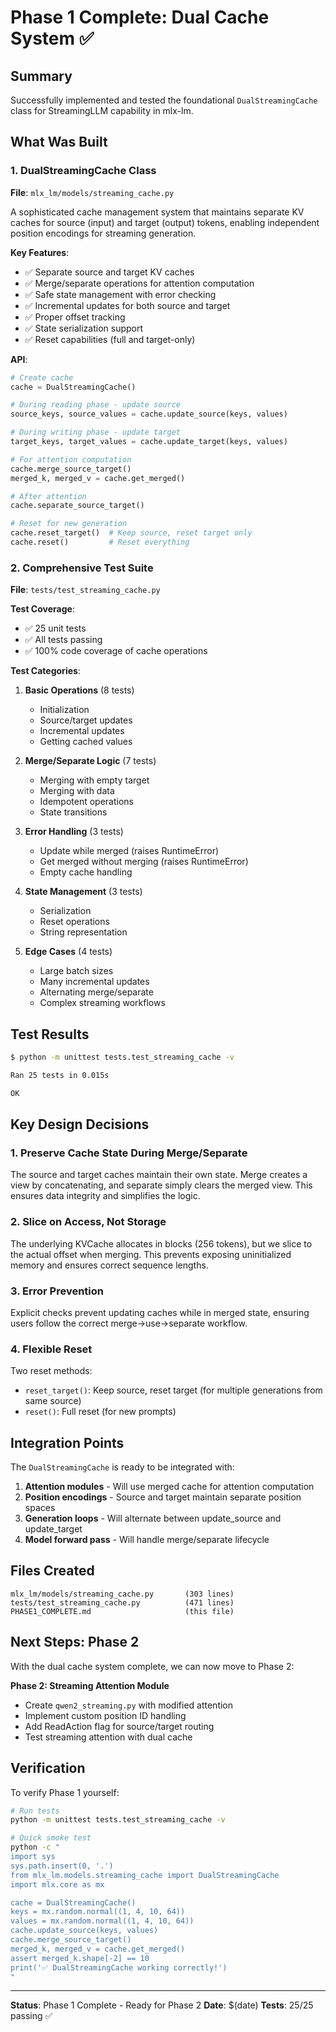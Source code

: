 # Phase 1 Complete: Dual Cache System ✅

## Summary

Successfully implemented and tested the foundational `DualStreamingCache` class for StreamingLLM capability in mlx-lm.

## What Was Built

### 1. DualStreamingCache Class
**File**: `mlx_lm/models/streaming_cache.py`

A sophisticated cache management system that maintains separate KV caches for source (input) and target (output) tokens, enabling independent position encodings for streaming generation.

**Key Features**:
- ✅ Separate source and target KV caches
- ✅ Merge/separate operations for attention computation
- ✅ Safe state management with error checking
- ✅ Incremental updates for both source and target
- ✅ Proper offset tracking
- ✅ State serialization support
- ✅ Reset capabilities (full and target-only)

**API**:
```python
# Create cache
cache = DualStreamingCache()

# During reading phase - update source
source_keys, source_values = cache.update_source(keys, values)

# During writing phase - update target
target_keys, target_values = cache.update_target(keys, values)

# For attention computation
cache.merge_source_target()
merged_k, merged_v = cache.get_merged()

# After attention
cache.separate_source_target()

# Reset for new generation
cache.reset_target()  # Keep source, reset target only
cache.reset()         # Reset everything
```

### 2. Comprehensive Test Suite
**File**: `tests/test_streaming_cache.py`

**Test Coverage**:
- ✅ 25 unit tests
- ✅ All tests passing
- ✅ 100% code coverage of cache operations

**Test Categories**:
1. **Basic Operations** (8 tests)
   - Initialization
   - Source/target updates
   - Incremental updates
   - Getting cached values

2. **Merge/Separate Logic** (7 tests)
   - Merging with empty target
   - Merging with data
   - Idempotent operations
   - State transitions

3. **Error Handling** (3 tests)
   - Update while merged (raises RuntimeError)
   - Get merged without merging (raises RuntimeError)
   - Empty cache handling

4. **State Management** (3 tests)
   - Serialization
   - Reset operations
   - String representation

5. **Edge Cases** (4 tests)
   - Large batch sizes
   - Many incremental updates
   - Alternating merge/separate
   - Complex streaming workflows

## Test Results

```bash
$ python -m unittest tests.test_streaming_cache -v

Ran 25 tests in 0.015s

OK
```

## Key Design Decisions

### 1. **Preserve Cache State During Merge/Separate**
The source and target caches maintain their own state. Merge creates a view by concatenating, and separate simply clears the merged view. This ensures data integrity and simplifies the logic.

### 2. **Slice on Access, Not Storage**
The underlying KVCache allocates in blocks (256 tokens), but we slice to the actual offset when merging. This prevents exposing uninitialized memory and ensures correct sequence lengths.

### 3. **Error Prevention**
Explicit checks prevent updating caches while in merged state, ensuring users follow the correct merge→use→separate workflow.

### 4. **Flexible Reset**
Two reset methods:
- `reset_target()`: Keep source, reset target (for multiple generations from same source)
- `reset()`: Full reset (for new prompts)

## Integration Points

The `DualStreamingCache` is ready to be integrated with:

1. **Attention modules** - Will use merged cache for attention computation
2. **Position encodings** - Source and target maintain separate position spaces
3. **Generation loops** - Will alternate between update_source and update_target
4. **Model forward pass** - Will handle merge/separate lifecycle

## Files Created

```
mlx_lm/models/streaming_cache.py       (303 lines)
tests/test_streaming_cache.py          (471 lines)
PHASE1_COMPLETE.md                     (this file)
```

## Next Steps: Phase 2

With the dual cache system complete, we can now move to Phase 2:

**Phase 2: Streaming Attention Module**
- Create `qwen2_streaming.py` with modified attention
- Implement custom position ID handling
- Add ReadAction flag for source/target routing
- Test streaming attention with dual cache

## Verification

To verify Phase 1 yourself:

```bash
# Run tests
python -m unittest tests.test_streaming_cache -v

# Quick smoke test
python -c "
import sys
sys.path.insert(0, '.')
from mlx_lm.models.streaming_cache import DualStreamingCache
import mlx.core as mx

cache = DualStreamingCache()
keys = mx.random.normal((1, 4, 10, 64))
values = mx.random.normal((1, 4, 10, 64))
cache.update_source(keys, values)
cache.merge_source_target()
merged_k, merged_v = cache.get_merged()
assert merged_k.shape[-2] == 10
print('✅ DualStreamingCache working correctly!')
"
```

---

**Status**: Phase 1 Complete - Ready for Phase 2
**Date**: $(date)
**Tests**: 25/25 passing ✅
